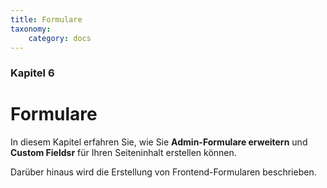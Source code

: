 ```yaml
---
title: Formulare
taxonomy:
    category: docs
---
```


### Kapitel 6

# Formulare

In diesem Kapitel erfahren Sie, wie Sie **Admin-Formulare erweitern** und **Custom Fieldsr** für Ihren Seiteninhalt erstellen können.

Darüber hinaus wird die Erstellung von Frontend-Formularen beschrieben.
